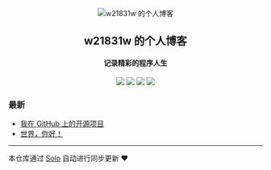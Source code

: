 <p align="center"><img alt="w21831w 的个人博客" src="https://static.b3log.org/images/brand/solo-32.png"></p><h2 align="center">
w21831w 的个人博客
</h2>

<h4 align="center">记录精彩的程序人生</h4>
<p align="center"><a title="w21831w 的个人博客" target="_blank" href="https://github.com/w21831w/solo-blog"><img src="https://img.shields.io/github/last-commit/w21831w/solo-blog.svg?style=flat-square&color=FF9900"></a>
<a title="GitHub repo size in bytes" target="_blank" href="https://github.com/w21831w/solo-blog"><img src="https://img.shields.io/github/repo-size/w21831w/solo-blog.svg?style=flat-square"></a>
<a title="Solo Version" target="_blank" href="https://github.com/b3log/solo/releases"><img src="https://img.shields.io/badge/solo-3.6.7-f1e05a.svg?style=flat-square&color=blueviolet"></a>
<a title="Hits" target="_blank" href="https://github.com/b3log/hits"><img src="https://hits.b3log.org/w21831w/solo-blog.svg"></a></p>

### 最新

* [我在 GitHub 上的开源项目](https://www.silver-fox-wine.club/my-github-repos)
* [世界，你好！](https://www.silver-fox-wine.club/hello-solo)



---

本仓库通过 [Solo](https://github.com/b3log/solo) 自动进行同步更新 ❤️ 